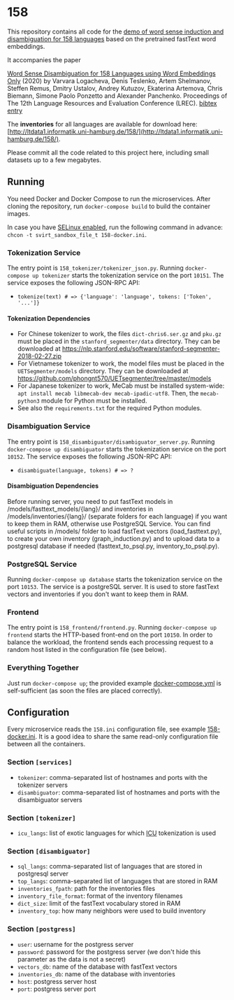 # 158

This repository contains all code for the [demo of word sense induction and disambiguation for 158 languages](http://ltdemos.informatik.uni-hamburg.de/uwsd158/) based on the pretrained fastText word embeddings.

It accompanies the paper 

[Word Sense Disambiguation for 158 Languages using Word Embeddings Only](http://www.lrec-conf.org/proceedings/lrec2020/pdf/2020.lrec-1.728.pdf) (2020) by Varvara Logacheva, Denis Teslenko, Artem Shelmanov, Steffen Remus, Dmitry Ustalov, Andrey Kutuzov, Ekaterina Artemova, Chris Biemann, Simone Paolo Ponzetto and Alexander Panchenko. Proceedings of The 12th Language Resources and Evaluation Conference (LREC). [bibtex entry](http://www.lrec-conf.org/proceedings/lrec2020/bib/2020.lrec-1.728.bib)   

The **inventories** for all languages are available for download here: [http://ltdata1.informatik.uni-hamburg.de/158/](http://ltdata1.informatik.uni-hamburg.de/158/).

Please commit all the code related to this project here, including small datasets up to a few megabytes.

## Running

You need Docker and Docker Compose to run the microservices. After cloning the repository, run `docker-compose build` to build the container images.

In case you have [SELinux enabled](https://stopdisablingselinux.com/), run the following command in advance: `chcon -t svirt_sandbox_file_t 158-docker.ini`.

### Tokenization Service

The entry point is `158_tokenizer/tokenizer_json.py`. Running `docker-compose up tokenizer` starts the tokenization service on the port `10151`. The service exposes the following JSON-RPC API:

* `tokenize(text) # => {'language': 'language', tokens: ['Token', '...']}`

#### Tokenization Dependencies

- For Chinese tokenizer to work, the files `dict-chris6.ser.gz` and `pku.gz` must be placed in the `stanford_segmenter/data` directory.
They can be downloaded at https://nlp.stanford.edu/software/stanford-segmenter-2018-02-27.zip
- For Vietnamese tokenizer to work, the model files must be placed in the `UETSegmenter/models` directory.
They can be downloaded at https://github.com/phongnt570/UETsegmenter/tree/master/models
- For Japanese tokenizer to work, MeCab must be installed system-wide:
`apt install mecab libmecab-dev mecab-ipadic-utf8`. Then, the `mecab-python3` module for Python must be installed.
- See also the `requirements.txt` for the required Python modules.

### Disambiguation Service

The entry point is `158_disambiguator/disambiguator_server.py`. Running `docker-compose up disambiguator` starts the tokenization service on the port `10152`. The service exposes the following JSON-RPC API:

* `disambiguate(language, tokens) # => ?`

#### Disambiguation Dependencies

Before running server, you need to put fastText models in /models/fasttext_models/{lang}/ and inventories in /models/inventories/{lang}/ (separate folders for each language) if you want to keep them in RAM, otherwise use PostgreSQL Service. You can find useful scripts in /models/ folder to load fastText vectors (load_fasttext.py), to create your own inventory (graph_induction.py) and to upload data to a postgresql database if needed (fasttext_to_psql.py, inventory_to_psql.py).

### PostgreSQL Service

Running `docker-compose up database` starts the tokenization service on the port `10153`. The service is a postgreSQL server. It is used to store fastText vectors and inventories if you don't want to keep them in RAM.

### Frontend

The entry point is `158_frontend/frontend.py`. Running `docker-compose up frontend` starts the HTTP-based front-end on the port `10150`. In order to balance the workload, the frontend sends each processing request to a random host listed in the configuration file (see below).

### Everything Together

Just run `docker-compose up`; the provided example [docker-compose.yml](docker-compose.yml) is self-sufficient (as soon the files are placed correctly).

## Configuration

Every microservice reads the `158.ini` configuration file, see example [158-docker.ini](158-docker.ini). It is a good idea to share the same read-only configuration file between all the containers.

### Section `[services]`

* `tokenizer`: comma-separated list of hostnames and ports with the tokenizer servers
* `disambiguator`: comma-separated list of hostnames and ports with the disambiguator servers

### Section `[tokenizer]`

* `icu_langs`: list of exotic languages for which [ICU](https://github.com/ovalhub/pyicu) tokenization is used

### Section `[disambiguator]`

* `sql_langs`: comma-separated list of languages that are stored in postgresql server
* `top_langs`: comma-separated list of languages that are stored in RAM
* `inventories_fpath`: path for the inventories files
* `inventory_file_format`: format of the inventory filenames
* `dict_size`: limit of the fastText vocabulary stored in RAM
* `inventory_top`: how many neighbors were used to build inventory

### Section `[postgress]`

* `user`: username for the postgress server
* `password`: password for the postgress server (we don't hide this parameter as the data is not a secret)
* `vectors_db`: name of the database with fastText vectors
* `inventories_db`: name of the database with inventories
* `host`: postgress server host
* `port`: postgress server port
